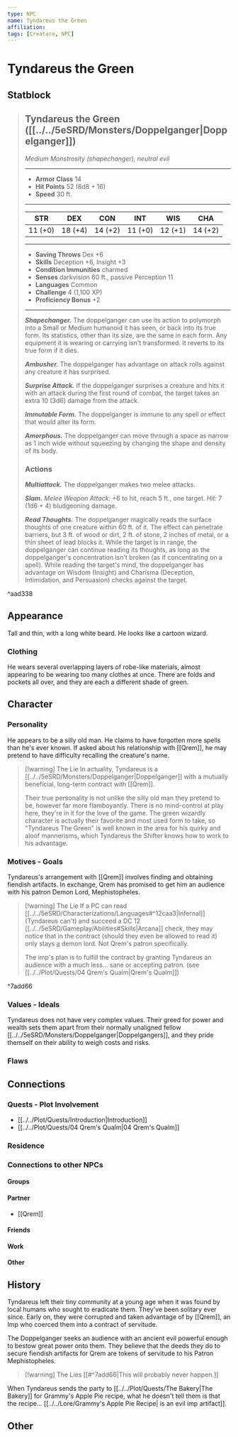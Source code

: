 ```yaml
---
type: NPC
name: Tyndareus the Green
affiliation: 
tags: [Creature, NPC]
---
```


# Tyndareus the Green

## Statblock

> ## Tyndareus the Green ([[../../5eSRD/Monsters/Doppelganger|Doppelganger]])  
>*Medium Monstrosity (shapechanger), neutral evil*  
>___  
> - **Armor Class** 14  
> - **Hit Points** 52 (8d8 + 16)  
> - **Speed** 30 ft.  
>___  
>|STR|DEX|CON|INT|WIS|CHA|  
>|:---:|:---:|:---:|:---:|:---:|:---:|  
>|11 (+0)|18 (+4)|14 (+2)|11 (+0)|12 (+1)|14 (+2)|  
>___  
> - **Saving Throws** Dex +6  
> - **Skills** Deception +6, Insight +3  
> - **Condition Immunities** charmed  
> - **Senses** darkvision 60 ft., passive Perception 11  
> - **Languages** Common  
> - **Challenge** 4 (1,100 XP)  
> - **Proficiency Bonus** +2  
>___  
> ***Shapechanger.*** The doppelganger can use its action to polymorph into a Small or Medium humanoid it has seen, or back into its true form. Its statistics, other than its size, are the same in each form. Any equipment it is wearing or carrying isn't transformed. It reverts to its true form if it dies.  
>  
> ***Ambusher.*** The doppelganger has advantage on attack rolls against any creature it has surprised.  
>  
> ***Surprise Attack.*** If the doppelganger surprises a creature and hits it with an attack during the first round of combat, the target takes an extra 10 (3d6) damage from the attack.  
>  
> ***Immutable Form.*** The doppelganger is immune to any spell or effect that would alter its form.  
>  
> ***Amorphous.*** The doppelganger can move through a space as narrow as 1 inch wide without squeezing by changing the shape and density of its body.  
> ### Actions  
> ***Multiattack.*** The doppelganger makes two melee attacks.  
>  
> ***Slam.*** _Melee Weapon Attack:_ +6 to hit, reach 5 ft., one target. _Hit:_ 7 (1d6 + 4) bludgeoning damage.  
>  
> ***Read Thoughts.*** The doppelganger magically reads the surface thoughts of one creature within 60 ft. of it. The effect can penetrate barriers, but 3 ft. of wood or dirt, 2 ft. of stone, 2 inches of metal, or a thin sheet of lead blocks it. While the target is in range, the doppelganger can continue reading its thoughts, as long as the doppelganger's concentration isn't broken (as if concentrating on a spell). While reading the target's mind, the doppelganger has advantage on Wisdom (Insight) and Charisma (Deception, Intimidation, and Persuasion) checks against the target.

^aad338



## Appearance
Tall and thin, with a long white beard. He looks like a cartoon wizard.

### Clothing
He wears several overlapping layers of robe-like materials, almost appearing to be wearing too many clothes at once. There are folds and pockets all over, and they are each a different shade of green. 

## Character

### Personality

He appears to be a silly old man. He claims to have forgotten more spells than he's ever known. If asked about his relationship with [[Qrem]], he may pretend to have difficulty recalling the creature's name. 

> [!warning] The Lie
> In actuality, Tyndareus is a [[../../5eSRD/Monsters/Doppelganger|Doppelganger]] with a mutually beneficial, long-term contract with [[Qrem]]. 
> 
> Their true personality is not unlike the silly old man they pretend to be, however far more flamboyantly. There is no mind-control at play here, they're in it for the love of the game. The green wizardly character is actually their favorite and most used form to take, so "Tyndareus The Green" is well known in the area for his quirky and aloof mannerisms, which Tyndareus the Shifter knows how to work to his advantage.

### Motives - Goals

Tyndareus's arrangement with [[Qrem]] involves finding and obtaining fiendish artifacts. In exchange, Qrem has promised to get him an audience with his patron Demon Lord, Mephistopheles. 

> [!warning] The Lie
> If a PC can read [[../../5eSRD/Characterizations/Languages#^12caa3|Infernal]] (Tyndareus can't) and succeed a DC 12 [[../../5eSRD/Gameplay/Abilities#Skills|Arcana]] check, they may notice that in the contract (should they even be allowed to read it) only stays <u>a</u> demon lord. Not Qrem's patron specifically. 
> 
> The imp's plan is to fulfill the contract by granting Tyndareus an audience with a much less... sane or accepting patron. (see [[../../Plot/Quests/04 Qrem's Qualm|Qrem's Qualm]])

^7add66


### Values - Ideals

Tyndareus does not have very complex values. Their greed for power and wealth sets them apart from their normally unaligned fellow [[../../5eSRD/Monsters/Doppelganger|Doppelgangers]], and they pride themself on their ability to weigh costs and risks. 

### Flaws


## Connections

### Quests - Plot Involvement
- [[../../Plot/Quests/Introduction|Introduction]]
- [[../../Plot/Quests/04 Qrem's Qualm|04 Qrem's Qualm]]

### Residence

### Connections to other NPCs

#### Groups

#### Partner
- [[Qrem]]
#### Friends

#### Work

#### Other


## History

Tyndareus left their tiny community at a young age when it was found by local humans who sought to eradicate them. They've been solitary ever since. Early on, they were corrupted and taken advantage of by [[Qrem]], an Imp who coerced them into a contract of servitude. 

The Doppelganger seeks an audience with an ancient evil powerful enough to bestow great power onto them. They believe that the deeds they do to secure fiendish artifacts for Qrem are tokens of servitude to his Patron Mephistopheles.

> [!warning] The Lies
> [[#^7add66|This will probably never happen.]]

When Tyndareus sends the party to [[../../Plot/Quests/The Bakery|The Bakery]] for Grammy's Apple Pie recipe, what he doesn't tell them is that the recipe... [[../../Lore/Grammy's Apple Pie Recipe| is an evil imp artifact]]. 


## Other

